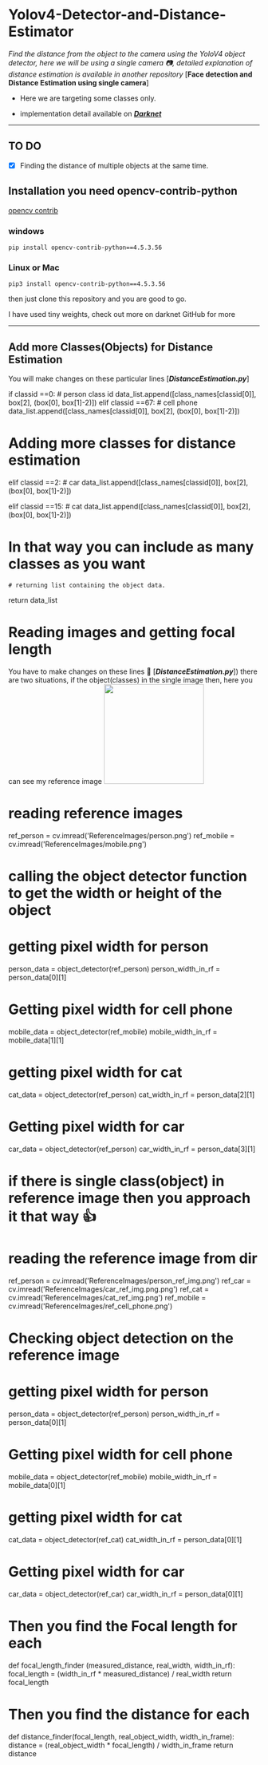 # Yolov4-Detector-and-Distance-Estimator

*Find the distance from the object to the camera using the YoloV4 object detector, here we will be using a single camera :camera:, detailed explanation of distance estimation is available in another repository* [**Face detection and Distance Estimation using single camera**]

- Here we are targeting some classes only.

- implementation detail available on [_**Darknet**_](https://github.com/pjreddie/darknet)

---

## TO DO

- [x] Finding the distance of multiple objects at the same time.

## Installation you need opencv-contrib-python

[opencv contrib](https://pypi.org/project/opencv-contrib-python/)

### **windows**

```pip
pip install opencv-contrib-python==4.5.3.56
```

### **Linux or Mac**

```pip
pip3 install opencv-contrib-python==4.5.3.56
```

then just clone this repository and you are good to go.

I have used tiny weights, check out more on darknet GitHub for more

---

## Add more Classes(Objects) for Distance Estimation

You will make changes on these particular lines [***DistanceEstimation.py***]

if classid ==0: # person class id 
    data_list.append([class_names[classid[0]], box[2], (box[0], box[1]-2)])
elif classid ==67: # cell phone
    data_list.append([class_names[classid[0]], box[2], (box[0], box[1]-2)])
    
# Adding more classes for distance estimation 

elif classid ==2: # car
    data_list.append([class_names[classid[0]], box[2], (box[0], box[1]-2)])

elif classid ==15: # cat
    data_list.append([class_names[classid[0]], box[2], (box[0], box[1]-2)])

# In that way you can include as many classes as you want 

    # returning list containing the object data. 
return data_list

# Reading images and getting focal length

You have to make changes on these lines 📝 [***DistanceEstimation.py***])
there are two situations, if the object(classes) in the single image then, here you can see my reference image <img src='ReferenceImages/image4.png' width=200> 

# reading reference images 
ref_person = cv.imread('ReferenceImages/person.png')
ref_mobile = cv.imread('ReferenceImages/mobile.png')

# calling the object detector function to get the width or height of the object
# getting pixel width for person
person_data = object_detector(ref_person)
person_width_in_rf = person_data[0][1]

# Getting pixel width for cell phone
mobile_data = object_detector(ref_mobile)
mobile_width_in_rf = mobile_data[1][1]

# getting pixel width for cat
cat_data = object_detector(ref_person)
cat_width_in_rf = person_data[2][1]

# Getting pixel width for car
car_data = object_detector(ref_person)
car_width_in_rf = person_data[3][1]

# if there is single class(object) in reference image then you approach it that way 👍
# reading the reference image from dir 
ref_person = cv.imread('ReferenceImages/person_ref_img.png')
ref_car = cv.imread('ReferenceImages/car_ref_img.png.png')
ref_cat = cv.imread('ReferenceImages/cat_ref_img.png')
ref_mobile = cv.imread('ReferenceImages/ref_cell_phone.png')

# Checking object detection on the reference image 
# getting pixel width for person
person_data = object_detector(ref_person)
person_width_in_rf = person_data[0][1]

# Getting pixel width for cell phone
mobile_data = object_detector(ref_mobile)
mobile_width_in_rf = mobile_data[0][1]

# getting pixel width for cat
cat_data = object_detector(ref_cat)
cat_width_in_rf = person_data[0][1]

# Getting pixel width for car
car_data = object_detector(ref_car)
car_width_in_rf = person_data[0][1]

# Then you find the Focal length for each
def focal_length_finder (measured_distance, real_width, width_in_rf):
    focal_length = (width_in_rf * measured_distance) / real_width
    return focal_length

# Then you find the distance for each  
def distance_finder(focal_length, real_object_width, width_in_frame):
    distance = (real_object_width * focal_length) / width_in_frame
    return distance



 
   


 

